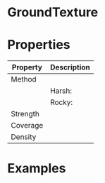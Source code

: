 # GroundTexture


# Properties


| Property | Description| 
| -------- | -----------|
| Method |  |
| | Harsh: <desc> |
| | Rocky: <desc> |
| Strength |  |
| Coverage |  |
| Density |  |




# Examples
